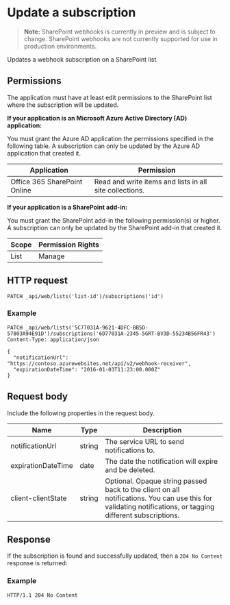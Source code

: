 # Update a subscription

>**Note:** SharePoint webhooks is currently in preview and is subject to change. SharePoint webhooks are not currently supported for use in production environments.

Updates a webhook subscription on a SharePoint list.

## Permissions

The application must have at least edit permissions to the SharePoint list where the subscription will be updated.  

**If your application is an Microsoft Azure Active Directory (AD) application:**

You must grant the Azure AD application the permissions specified in the following table. A subscription can only be updated by the Azure AD application that created it.

Application | Permission 
------------|------------
Office 365 SharePoint Online|Read and write items and lists in all site collections. 

**If your application is a SharePoint add-in:**

You must grant the SharePoint add-in the following permission(s) or higher. A subscription can only be updated by the SharePoint add-in that created it.

Scope | Permission Rights 
------|------------
List|Manage

## HTTP request

```
PATCH _api/web/lists('list-id')/subscriptions('id')
```

### Example

```http
PATCH _api/web/lists('5C77031A-9621-4DFC-BB5D-57803A94E91D')/subscriptions('6D77031A-2345-5GRT-BV3D-55234B56FR43')
Content-Type: application/json

{
  "notificationUrl": "https://contoso.azurewebsites.net/api/v2/webhook-receiver",
  "expirationDateTime": "2016-01-03T11:23:00.000Z"
}
```

## Request body

Include the following properties in the request body.

Name | Type | Description 
-----|------|------------
notificationUrl|string|The service URL to send notifications to.
expirationDateTime|date|The date the notification will expire and be deleted.
client-clientState|string|Optional. Opaque string passed back to the client on all notifications. You can use this for validating notifications, or tagging different subscriptions.


## Response

If the subscription is found and successfully updated, then a `204 No Content` response is returned:

### Example

```http
HTTP/1.1 204 No Content
```
